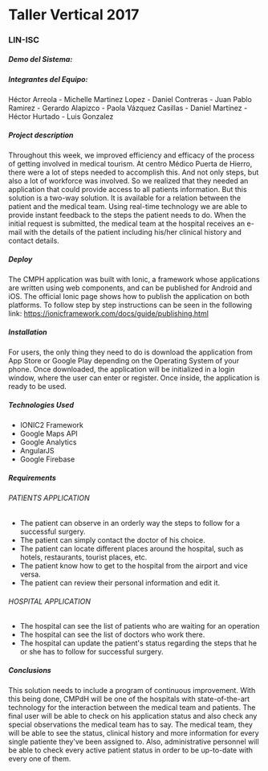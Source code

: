 # Taller Vertical 2017
### LIN-ISC
##### Demo del Sistema: 
##### Integrantes del Equipo: 
Héctor Arreola - 
Michelle Martinez Lopez -
Daniel Contreras -
Juan Pablo Ramirez -
Gerardo Alapizco -
Paola Vázquez Casillas -
Daniel Martínez - 
Héctor Hurtado -
Luis Gonzalez

##### Project description
Throughout this week, we improved efficiency and efficacy of the process of getting involved in medical tourism. At centro Médico Puerta de Hierro, there were a lot of steps needed to accomplish this. And not only steps, but also a lot of workforce was involved. So we realized that they needed an application that could provide access to all patients information. But this solution is a two-way solution. It is available for a relation between the patient and the medical team. Using real-time technology we are able to provide instant feedback to the steps the patient needs to do. When the initial request is submitted, the medical team at the hospital receives an e-mail with the details of the patient including his/her clinical history and contact details.  

##### Deploy
The CMPH application was built with Ionic, a framework whose applications are written using web components, and can be published for Android and iOS. The official Ionic page shows how to publish the application on both platforms. To follow step by step instructions can be seen in the following link: https://ionicframework.com/docs/guide/publishing.html

##### Installation
For users, the only thing they need to do is download the application from App Store or Google Play depending on the Operating System of your phone. Once downloaded, the application will be initialized in a login window, where the user can enter or register. Once inside, the application is ready to be used.

##### Technologies Used
* IONIC2 Framework 
* Google Maps API
* Google Analytics
* AngularJS
* Google Firebase

##### Requirements
###### PATIENTS APPLICATION
- The patient can observe in an orderly way the steps to follow for a successful surgery.
- The patient can simply contact the doctor of his choice.
- The patient can locate different places around the hospital, such as hotels, restaurants, tourist places, etc.
- The patient know how to get to the hospital from the airport and vice versa.
- The patient can review their personal information and edit it.

###### HOSPITAL APPLICATION
- The hospital can see the list of patients who are waiting for an operation
- The hospital can see the list of doctors who work there.
- The hospital can update the patient's status regarding the steps that he or she has to follow for successful surgery.

##### Conclusions
This solution needs to include a program of continuous improvement. With this being done, CMPdH will be one of the hospitals with state-of-the-art technology for the interaction between the medical team and patients. The final user will be able to check on his application status and also check any special observations the medical team has to say. The medical team, they will be able to see the status, clinical history and more information for every single patiente they've been assigned to. Also, administrative personnel will be able to check every active patient status in order to be up-to-date with every one of them.
